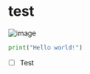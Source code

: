 # test


![image](https://github.com/alexisreal06/skills-communicate-using-markdown/assets/113184700/2f591882-e23c-45b5-b6ff-9304ade98009)

``` python
print("Hello world!")
```

- [ ] Test
